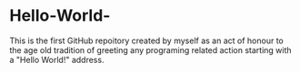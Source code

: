 # Hello-World-
This is the first GitHub repoitory created by myself as an act of honour to the age old tradition of greeting any programing related action starting with a "Hello World!" address.
